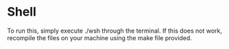 # Shell

To run this, simply execute ./wsh through the terminal. If this does not work, recompile the files on your machine using the make file provided.
